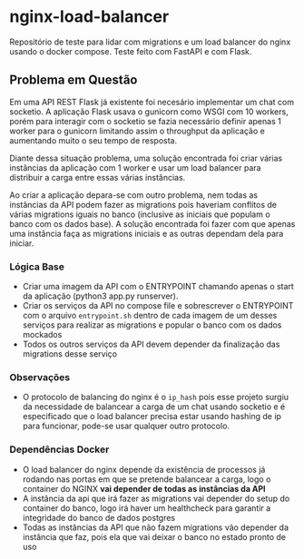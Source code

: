 # nginx-load-balancer
Repositório de teste para lidar com migrations e um load balancer do nginx usando o docker compose. Teste feito com FastAPI e com Flask.

## Problema em Questão
Em uma API REST Flask já existente foi necesário implementar um chat com socketio. A aplicação Flask usava o gunicorn como WSGI com 10 workers, porém para interagir com o socketio se fazia necessário definir apenas 1 worker para o gunicorn limitando assim o throughput da aplicação e aumentando muito o seu tempo de resposta.

Diante dessa situação problema, uma solução encontrada foi criar várias instâncias da aplicação com 1 worker e usar um load balancer para distribuir a carga entre essas várias instâncias.

Ao criar a aplicação depara-se com outro problema, nem todas as instâncias da API podem fazer as migrations pois haveriam conflitos de várias migrations iguais no banco (inclusive as iniciais que populam o banco com os dados base). A solução encontrada foi fazer com que apenas uma instância faça as migrations iniciais e as outras dependam dela para iniciar.

### Lógica Base
- Criar uma imagem da API com o ENTRYPOINT chamando apenas o start da aplicação (python3 app.py runserver).
- Criar os serviços da API no compose file e sobrescrever o ENTRYPOINT com o arquivo `entrypoint.sh` dentro de cada imagem de um desses serviços para realizar as migrations e popular o banco com os dados mockados
- Todos os outros serviços da API devem depender da finalização das migrations desse serviço

### Observações
- O protocolo de balancing do nginx é o `ip_hash` pois esse projeto surgiu da necessidade de balancear a carga de um chat usando socketio e é especificado que o load balancer precisa estar usando hashing de ip para funcionar, pode-se usar qualquer outro protocolo.

### Dependências Docker
- O load balancer do nginx depende da existência de processos já rodando nas portas em que se pretende balancear a carga, logo o container do NGINX **vai depender de todas as instâncias da API**
- A instância da api que irá fazer as migrations vai depender do setup do container do banco, logo irá haver um healthcheck para garantir a integridade do banco de dados postgres
- Todas as instâncias da API que não fazem migrations vão depender da instância que faz, pois ela que vai deixar o banco no estado pronto de uso